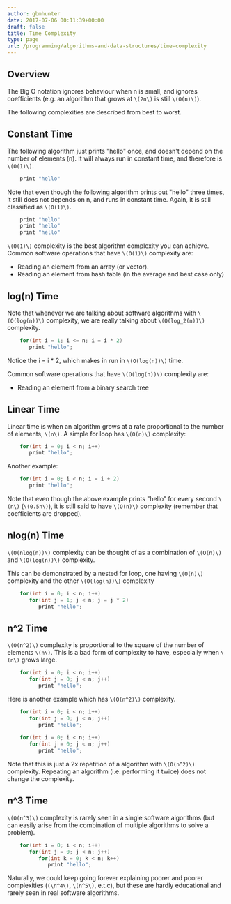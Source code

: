 ```yaml
---
author: gbmhunter
date: 2017-07-06 00:11:39+00:00
draft: false
title: Time Complexity
type: page
url: /programming/algorithms-and-data-structures/time-complexity
---
```


## Overview

The Big O notation ignores behaviour when n is small, and ignores coefficients (e.g. an algorithm that grows at `\(2n\)` is still `\(O(n)\)`).

The following complexities are described from best to worst.

## Constant Time

The following algorithm just prints "hello" once, and doesn't depend on the number of elements (n). It will always run in constant time, and therefore is `\(O(1)\)`.

```c    
    print "hello"
```

Note that even though the following algorithm prints out "hello" three times, it still does not depends on n, and runs in constant time. Again, it is still classified as `\(O(1)\)`.

```c    
    print "hello"
    print "hello"
    print "hello"
```

`\(O(1)\)` complexity is the best algorithm complexity you can achieve. Common software operations that have `\(O(1)\)` complexity are:

* Reading an element from an array (or vector).
* Reading an element from hash table (in the average and best case only)

## log(n) Time

Note that whenever we are talking about software algorithms with `\(O(log(n))\)` complexity, we are really talking about `\(O(log_2(n))\)` complexity.

```c    
    for(int i = 1; i <= n; i = i * 2)
       print "hello";
```

Notice the i = i * 2, which makes in run in `\(O(log(n))\)` time.

Common software operations that have `\(O(log(n))\)` complexity are:

* Reading an element from a binary search tree

## Linear Time

Linear time is when an algorithm grows at a rate proportional to the number of elements, `\(n\)`. A simple for loop has `\(O(n)\)` complexity:

```c    
    for(int i = 0; i < n; i++)
       print "hello";
```

Another example:

```c    
    for(int i = 0; i < n; i = i + 2)
       print "hello";
```

Note that even though the above example prints "hello" for every second `\(n\)` (`\(0.5n\)`), it is still said to have `\(O(n)\)` complexity (remember that coefficients are dropped).

## nlog(n) Time

`\(O(nlog(n))\)` complexity can be thought of as a combination of `\(O(n)\)` and `\(O(log(n))\)` complexity.

This can be demonstrated by a nested for loop, one having `\(O(n)\)` complexity and the other `\(O(log(n))\)` complexity

```c    
    for(int i = 0; i < n; i++)
       for(int j = 1; j < n; j = j * 2)
          print "hello";
```

## n^2 Time

`\(O(n^2)\)` complexity is proportional to the square of the number of elements `\(n\)`. This is a bad form of complexity to have, especially when `\(n\)` grows large.

```c    
    for(int i = 0; i < n; i++)
       for(int j = 0; j < n; j++)
          print "hello";
```

Here is another example which has `\(O(n^2)\)` complexity.

```c    
    for(int i = 0; i < n; i++)
       for(int j = 0; j < n; j++)
          print "hello";
    
    for(int i = 0; i < n; i++)
       for(int j = 0; j < n; j++)
          print "hello";
```

Note that this is just a 2x repetition of a algorithm with `\(O(n^2)\)` complexity. Repeating an algorithm (i.e. performing it twice) does not change the complexity.

## n^3 Time

`\(O(n^3)\)` complexity is rarely seen in a single software algorithms (but can easily arise from the combination of multiple algorithms to solve a problem).

```c    
    for(int i = 0; i < n; i++)
       for(int j = 0; j < n; j++)
          for(int k = 0; k < n; k++)
             print "hello";
```

Naturally, we could keep going forever explaining poorer and poorer complexities (`(\n^4\)`, `\(n^5\)`, e.t.c), but these are hardly educational and rarely seen in real software algorithms.
